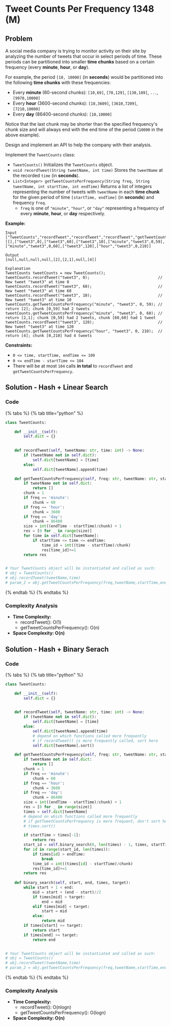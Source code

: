 # Tweet Counts Per Frequency 1348 \(M\)

## Problem

A social media company is trying to monitor activity on their site by analyzing the number of tweets that occur in select periods of time. These periods can be partitioned into smaller **time chunks** based on a certain frequency \(every **minute**, **hour**, or **day**\).

For example, the period `[10, 10000]` \(in **seconds**\) would be partitioned into the following **time chunks** with these frequencies:

* Every **minute** \(60-second chunks\): `[10,69]`, `[70,129]`, `[130,189]`, `...`, `[9970,10000]`
* Every **hour** \(3600-second chunks\): `[10,3609]`, `[3610,7209]`, `[7210,10000]`
* Every **day** \(86400-second chunks\): `[10,10000]`

Notice that the last chunk may be shorter than the specified frequency's chunk size and will always end with the end time of the period \(`10000` in the above example\).

Design and implement an API to help the company with their analysis.

Implement the `TweetCounts` class:

* `TweetCounts()` Initializes the `TweetCounts` object.
* `void recordTweet(String tweetName, int time)` Stores the `tweetName` at the recorded `time` \(in **seconds**\).
* `List<Integer> getTweetCountsPerFrequency(String freq, String tweetName, int startTime, int endTime)` Returns a list of integers representing the number of tweets with `tweetName` in each **time chunk** for the given period of time `[startTime, endTime]` \(in **seconds**\) and frequency `freq`.
  * `freq` is one of `"minute"`, `"hour"`, or `"day"` representing a frequency of every **minute**, **hour**, or **day** respectively.

**Example:**

```text
Input
["TweetCounts","recordTweet","recordTweet","recordTweet","getTweetCountsPerFrequency","getTweetCountsPerFrequency","recordTweet","getTweetCountsPerFrequency"]
[[],["tweet3",0],["tweet3",60],["tweet3",10],["minute","tweet3",0,59],["minute","tweet3",0,60],["tweet3",120],["hour","tweet3",0,210]]

Output
[null,null,null,null,[2],[2,1],null,[4]]

Explanation
TweetCounts tweetCounts = new TweetCounts();
tweetCounts.recordTweet("tweet3", 0);                              // New tweet "tweet3" at time 0
tweetCounts.recordTweet("tweet3", 60);                             // New tweet "tweet3" at time 60
tweetCounts.recordTweet("tweet3", 10);                             // New tweet "tweet3" at time 10
tweetCounts.getTweetCountsPerFrequency("minute", "tweet3", 0, 59); // return [2]; chunk [0,59] had 2 tweets
tweetCounts.getTweetCountsPerFrequency("minute", "tweet3", 0, 60); // return [2,1]; chunk [0,59] had 2 tweets, chunk [60,60] had 1 tweet
tweetCounts.recordTweet("tweet3", 120);                            // New tweet "tweet3" at time 120
tweetCounts.getTweetCountsPerFrequency("hour", "tweet3", 0, 210);  // return [4]; chunk [0,210] had 4 tweets
```

**Constraints:**

* `0 <= time, startTime, endTime <= 109`
* `0 <= endTime - startTime <= 104`
* There will be at most `104` calls **in total** to `recordTweet` and `getTweetCountsPerFrequency`.

## Solution - Hash + Linear Search

### Code

{% tabs %}
{% tab title="python" %}
```python
class TweetCounts:

    def __init__(self):
        self.dict = {}
        

    def recordTweet(self, tweetName: str, time: int) -> None:
        if (tweetName not in self.dict):
            self.dict[tweetName] = [time]
        else:
            self.dict[tweetName].append(time)

    def getTweetCountsPerFrequency(self, freq: str, tweetName: str, startTime: int, endTime: int) -> List[int]:
        if tweetName not in self.dict:
            return []
        chunk = 1
        if freq == 'minute':
            chunk = 60
        if freq == 'hour':
            chunk = 3600
        if freq == 'day':
            chunk = 86400
        size = int((endTime - startTime)/chunk) + 1
        res = [0 for _ in range(size)]
        for time in self.dict[tweetName]:
            if startTime <= time <= endTime:
                time_id = int((time - startTime)/chunk)
                res[time_id]+=1
        return res


# Your TweetCounts object will be instantiated and called as such:
# obj = TweetCounts()
# obj.recordTweet(tweetName,time)
# param_2 = obj.getTweetCountsPerFrequency(freq,tweetName,startTime,endTime)
```
{% endtab %}
{% endtabs %}

### Complexity Analysis

* **Time Complexity:**
  * recordTweet\(\):  O\(1\)
  * getTweetCountsPerFrequency\(\): O\(n\)
* **Space Complexity: O\(n\)**

## Solution - Hash + Binary Serach

### Code

{% tabs %}
{% tab title="python" %}
```python
class TweetCounts:

    def __init__(self):
        self.dict = {}
        

    def recordTweet(self, tweetName: str, time: int) -> None:
        if (tweetName not in self.dict):
            self.dict[tweetName] = [time]
        else:
            self.dict[tweetName].append(time)
            # depend on which functions called more frequently
            # if recordTweet() is more frequently called, sort here
            self.dict[tweetName].sort()

    def getTweetCountsPerFrequency(self, freq: str, tweetName: str, startTime: int, endTime: int) -> List[int]:
        if tweetName not in self.dict:
            return []
        chunk = 1
        if freq == 'minute':
            chunk = 60
        if freq == 'hour':
            chunk = 3600
        if freq == 'day':
            chunk = 86400
        size = int((endTime - startTime)/chunk) + 1
        res = [0 for _ in range(size)]
        times = self.dict[tweetName]
        # depend on which functions called more frequently
        # if getTweetCountsPerFrequency is more frequent, don't sort here
        # times.sort()

        if startTime > times[-1]:
            return res
        start_id = self.binary_search(0, len(times) - 1, times, startTime)
        for id in range(start_id, len(times)):
            if times[id] > endTime:
                break
            time_id = int((times[id] - startTime)/chunk)
            res[time_id]+=1
        return res
    
    def binary_search(self, start, end, times, target):
        while start + 1 < end:
            mid = start + (end - start)//2
            if times[mid] > target:
                end = mid
            elif times[mid] < target:
                start = mid
            else:
                return mid
        if times[start] >= target:
            return start
        if times[end] >= target:
            return end


# Your TweetCounts object will be instantiated and called as such:
# obj = TweetCounts()
# obj.recordTweet(tweetName,time)
# param_2 = obj.getTweetCountsPerFrequency(freq,tweetName,startTime,endTime)
```
{% endtab %}
{% endtabs %}

### Complexity Analysis

* **Time Complexity:**
  * recordTweet\(\):  O\(nlogn\)
  * getTweetCountsPerFrequency\(\): O\(logn\)
* **Space Complexity: O\(n\)**

